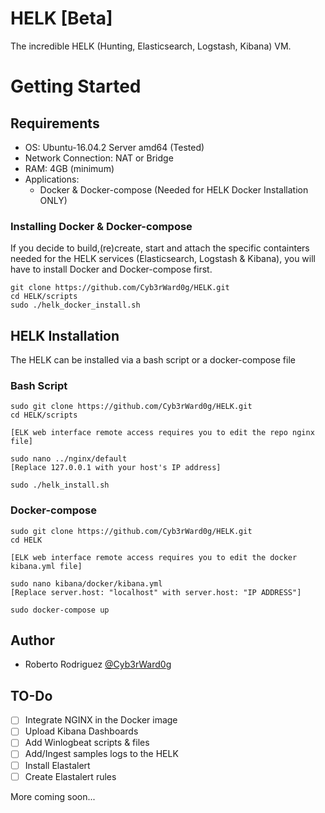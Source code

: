 # HELK [Beta]
The incredible HELK (Hunting, Elasticsearch, Logstash, Kibana) VM.

# Getting Started

## Requirements
* OS: Ubuntu-16.04.2 Server amd64 (Tested)
* Network Connection: NAT or Bridge
* RAM: 4GB (minimum)
* Applications:
	* Docker & Docker-compose (Needed for HELK Docker Installation ONLY)

### Installing Docker & Docker-compose
If you decide to build,(re)create, start and attach the specific containters needed for the HELK services (Elasticsearch, Logstash & Kibana), you will have to install Docker and Docker-compose first.

```
git clone https://github.com/Cyb3rWard0g/HELK.git
cd HELK/scripts
sudo ./helk_docker_install.sh
```
 
## HELK Installation
The HELK can be installed via a bash script or a docker-compose file

### Bash Script
```
sudo git clone https://github.com/Cyb3rWard0g/HELK.git
cd HELK/scripts

[ELK web interface remote access requires you to edit the repo nginx file]

sudo nano ../nginx/default
[Replace 127.0.0.1 with your host's IP address]

sudo ./helk_install.sh
```

### Docker-compose
```
sudo git clone https://github.com/Cyb3rWard0g/HELK.git
cd HELK

[ELK web interface remote access requires you to edit the docker kibana.yml file]

sudo nano kibana/docker/kibana.yml
[Replace server.host: "localhost" with server.host: "IP ADDRESS"]

sudo docker-compose up
```

## Author
* Roberto Rodriguez [@Cyb3rWard0g](https://twitter.com/Cyb3rWard0g)

## TO-Do
- [ ] Integrate NGINX in the Docker image
- [ ] Upload Kibana Dashboards
- [ ] Add Winlogbeat scripts & files
- [ ] Add/Ingest samples logs to the HELK
- [ ] Install Elastalert
- [ ] Create Elastalert rules

More coming soon...

